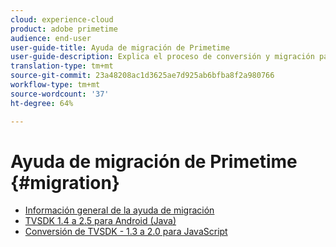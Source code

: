 ```yaml
---
cloud: experience-cloud
product: adobe primetime
audience: end-user
user-guide-title: Ayuda de migración de Primetime
user-guide-description: Explica el proceso de conversión y migración para pasar de su grupo de TVSDK de Primetime existente al grupo de próxima generación.
translation-type: tm+mt
source-git-commit: 23a48208ac1d3625ae7d925ab6bfba8f2a980766
workflow-type: tm+mt
source-wordcount: '37'
ht-degree: 64%

---
```



# Ayuda de migración de Primetime {#migration}

+ [Información general de la ayuda de migración](home.md)
+ [TVSDK 1.4 a 2.5 para Android (Java)](tvsdk-14-25-android.md)
+ [Conversión de TVSDK - 1.3 a 2.0 para JavaScript](tvsdk-13-to-20-for-javascript.md)
